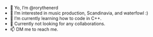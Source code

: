 - 👋 Yo, I’m @rorythenerd
- 👀 I’m interested in music production, Scandinavia, and waterfowl :)
- 🌱 I’m currently learning how to code in C++.
- 💞️ Currently not looking for any collaborations.
- 📫 DM me to reach me.

<!---
rorythenerd/rorythenerd is a ✨ special ✨ repository because its `README.md` (this file) appears on your GitHub profile.
You can click the Preview link to take a look at your changes.
--->

